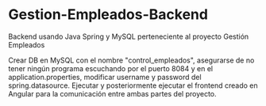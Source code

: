 # Gestion-Empleados-Backend
Backend usando Java Spring y MySQL perteneciente al proyecto Gestión Empleados

Crear DB en MySQL con el nombre "control_empleados", asegurarse de no tener ningún programa escuchando por el puerto 8084 y en el application.properties, modificar username y password del spring.datasource.
Ejecutar y posteriormente ejecutar el frontend creado en Angular para la comunicación entre ambas partes del proyecto.


